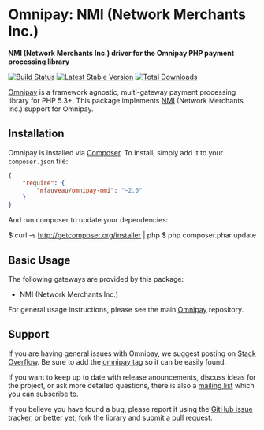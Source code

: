 # Omnipay: NMI (Network Merchants Inc.)

**NMI (Network Merchants Inc.) driver for the Omnipay PHP payment processing library**

[![Build Status](https://travis-ci.org/mfauveau/omnipay-nmi.png?branch=master)](https://travis-ci.org/mfauveau/omnipay-nmi)
[![Latest Stable Version](https://poser.pugx.org/mfauveau/omnipay-nmi/version.png)](https://packagist.org/packages/mfauveau/omnipay-nmi)
[![Total Downloads](https://poser.pugx.org/mfauveau/omnipay-nmi/d/total.png)](https://packagist.org/packages/mfauveau/omnipay-nmi)

[Omnipay](https://github.com/thephpleague/omnipay) is a framework agnostic, multi-gateway payment
processing library for PHP 5.3+. This package implements [NMI](https://www.nmi.com/) (Network Merchants Inc.) support for Omnipay.

## Installation

Omnipay is installed via [Composer](http://getcomposer.org/). To install, simply add it
to your `composer.json` file:

```json
{
    "require": {
        "mfauveau/omnipay-nmi": "~2.0"
    }
}
```

And run composer to update your dependencies:

$ curl -s http://getcomposer.org/installer | php
$ php composer.phar update

## Basic Usage

The following gateways are provided by this package:

* NMI (Network Merchants Inc.)

For general usage instructions, please see the main [Omnipay](https://github.com/thephpleague/omnipay)
repository.

## Support

If you are having general issues with Omnipay, we suggest posting on
[Stack Overflow](http://stackoverflow.com/). Be sure to add the
[omnipay tag](http://stackoverflow.com/questions/tagged/omnipay) so it can be easily found.

If you want to keep up to date with release anouncements, discuss ideas for the project,
or ask more detailed questions, there is also a [mailing list](https://groups.google.com/forum/#!forum/omnipay) which
you can subscribe to.

If you believe you have found a bug, please report it using the [GitHub issue tracker](https://github.com/mfauveau/omnipay-nmi/issues),
or better yet, fork the library and submit a pull request.
